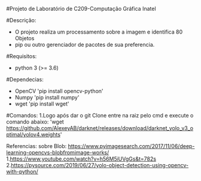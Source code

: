 #Projeto de Laboratório de C209-Computação Gráfica Inatel

#Descrição:
- O projeto realiza um processamento sobre a imagem e identifica 80 Objetos
- pip ou outro gerenciador de pacotes de sua preferencia.

#Requisitos:
- python 3 (>= 3.6)

#Dependecias:
- OpenCV
  'pip install opencv-python'
- Numpy
  'pip install numpy'
- wget 
  'pip install wget'

#Comandos:
1.Logo após dar o git Clone entre na raiz pelo cmd e execute o comando abaixo:
    'wget https://github.com/AlexeyAB/darknet/releases/download/darknet_yolo_v3_optimal/yolov4.weights'


Referencias:
 sobre Blob: https://www.pyimagesearch.com/2017/11/06/deep-learning-opencvs-blobfromimage-works/
 1.https://www.youtube.com/watch?v=h56M5iUVgGs&t=782s
 2.https://pysource.com/2019/06/27/yolo-object-detection-using-opencv-with-python/

